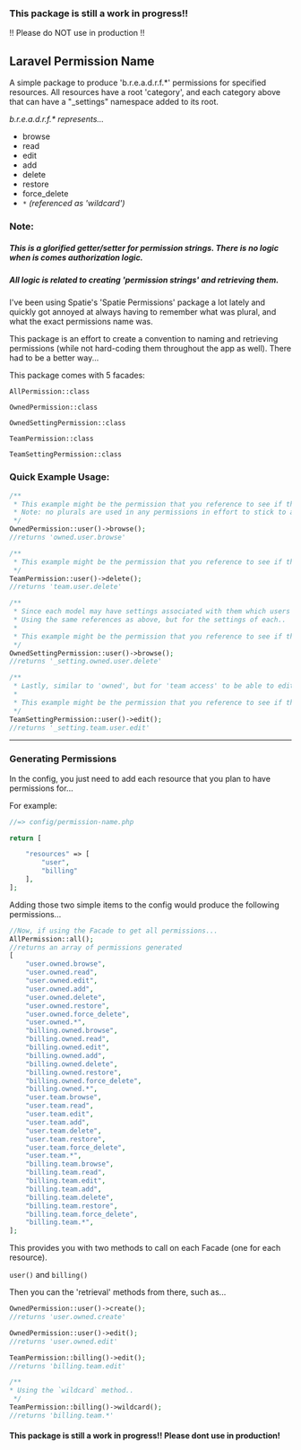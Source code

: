 ### This package is still a work in progress!! 
!! Please do NOT use in production !!

## Laravel Permission Name

A simple package to produce 'b.r.e.a.d.r.f.*' permissions for specified resources. All resources have a root 'category', and each category above that can have a "_settings" namespace added to its root.

_b.r.e.a.d.r.f.* represents..._
- browse
- read
- edit
- add
- delete
- restore
- force_delete
- `*` _(referenced as 'wildcard')_

### Note:
##### This is a glorified getter/setter for permission strings. There is no logic when is comes authorization logic.
##### All logic is related to creating 'permission strings' and retrieving them.

I've been using Spatie's 'Spatie Permissions' package a lot lately and quickly got annoyed at always having to remember what was plural, and what the exact permissions name was. 

This package is an effort to create a convention to naming and retrieving permissions (while not hard-coding them throughout the app as well). 
There had to be a better way...

This package comes with 5 facades:

`AllPermission::class`

`OwnedPermission::class`

`OwnedSettingPermission::class`

`TeamPermission::class`

`TeamSettingPermission::class`

### Quick Example Usage:
```php
/**
 * This example might be the permission that you reference to see if the current user can browse their own users within the application
 * Note: no plurals are used in any permissions in effort to stick to a convention
 */
OwnedPermission::user()->browse(); 
//returns 'owned.user.browse'
```

```php
/**
 * This example might be the permission that you reference to see if the current user has 'team access' to delete users
 */
TeamPermission::user()->delete(); 
//returns 'team.user.delete'
```

```php
/**
 * Since each model may have settings associated with them which users may/may not have access to, I've added the same type of logic but prepended '_setting.*' to them.
 * Using the same references as above, but for the settings of each..
 * 
 * This example might be the permission that you reference to see if the current user can browse the settings for "their user's"  within the application
 */
OwnedSettingPermission::user()->browse(); 
//returns '_setting.owned.user.delete'
```

```php
/**
 * Lastly, similar to 'owned', but for 'team access' to be able to edit settings for the current user's users'. 
 * 
 * This example might be the permission that you reference to see if the current user can browse the settings for "their user's"  within the application
 */
TeamSettingPermission::user()->edit(); 
//returns '_setting.team.user.edit'
```


---

### Generating Permissions

In the config, you just need to add each resource that you plan to have permissions for...

For example:

```php
//=> config/permission-name.php

return [

    "resources" => [
        "user",
        "billing"
    ],
];
```

Adding those two simple items to the config would produce the following permissions...
```php
//Now, if using the Facade to get all permissions...
AllPermission::all();
//returns an array of permissions generated 
[
    "user.owned.browse",
    "user.owned.read",
    "user.owned.edit",
    "user.owned.add",
    "user.owned.delete",
    "user.owned.restore",
    "user.owned.force_delete",
    "user.owned.*",
    "billing.owned.browse",
    "billing.owned.read",
    "billing.owned.edit",
    "billing.owned.add",
    "billing.owned.delete",
    "billing.owned.restore",
    "billing.owned.force_delete",
    "billing.owned.*",
    "user.team.browse",
    "user.team.read",
    "user.team.edit",
    "user.team.add",
    "user.team.delete",
    "user.team.restore",
    "user.team.force_delete",
    "user.team.*",
    "billing.team.browse",
    "billing.team.read",
    "billing.team.edit",
    "billing.team.add",
    "billing.team.delete",
    "billing.team.restore",
    "billing.team.force_delete",
    "billing.team.*",
];
```

This provides you with two methods to call on each Facade (one for each resource).

`user()`
and 
`billing()`

Then you can the 'retrieval' methods from there, such as...
```php
OwnedPermission::user()->create();
//returns 'user.owned.create'

OwnedPermission::user()->edit();
//returns 'user.owned.edit'

TeamPermission::billing()->edit();
//returns 'billing.team.edit'

/**
* Using the `wildcard` method..
 */
TeamPermission::billing()->wildcard();
//returns 'billing.team.*'
```


#### This package is still a work in progress!! Please dont use in production!